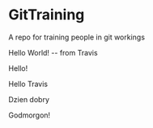 # GitTraining
A repo for training people in git workings

Hello World! -- from Travis 

Hello!

Hello Travis

Dzien dobry

Godmorgon!
